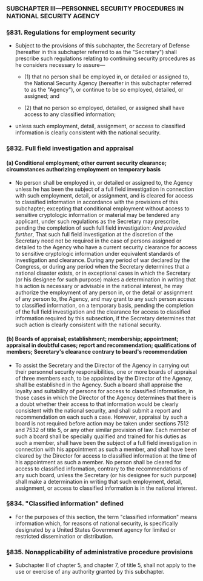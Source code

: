### SUBCHAPTER III—PERSONNEL SECURITY PROCEDURES IN NATIONAL SECURITY AGENCY

### §831. Regulations for employment security
* Subject to the provisions of this subchapter, the Secretary of Defense (hereafter in this subchapter referred to as the "Secretary") shall prescribe such regulations relating to continuing security procedures as he considers necessary to assure—

  * (1) that no person shall be employed in, or detailed or assigned to, the National Security Agency (hereafter in this subchapter referred to as the "Agency"), or continue to be so employed, detailed, or assigned; and

  * (2) that no person so employed, detailed, or assigned shall have access to any classified information;


* unless such employment, detail, assignment, or access to classified information is clearly consistent with the national security.

### §832. Full field investigation and appraisal
#### (a) Conditional employment; other current security clearance; circumstances authorizing employment on temporary basis
* No person shall be employed in, or detailed or assigned to, the Agency unless he has been the subject of a full field investigation in connection with such employment, detail, or assignment, and is cleared for access to classified information in accordance with the provisions of this subchapter; excepting that conditional employment without access to sensitive cryptologic information or material may be tendered any applicant, under such regulations as the Secretary may prescribe, pending the completion of such full field investigation: _And provided further_, That such full field investigation at the discretion of the Secretary need not be required in the case of persons assigned or detailed to the Agency who have a current security clearance for access to sensitive cryptologic information under equivalent standards of investigation and clearance. During any period of war declared by the Congress, or during any period when the Secretary determines that a national disaster exists, or in exceptional cases in which the Secretary (or his designee for such purpose) makes a determination in writing that his action is necessary or advisable in the national interest, he may authorize the employment of any person in, or the detail or assignment of any person to, the Agency, and may grant to any such person access to classified information, on a temporary basis, pending the completion of the full field investigation and the clearance for access to classified information required by this subsection, if the Secretary determines that such action is clearly consistent with the national security.

#### (b) Boards of appraisal; establishment; membership; appointment; appraisal in doubtful cases; report and recommendation; qualifications of members; Secretary's clearance contrary to board's recommendation
* To assist the Secretary and the Director of the Agency in carrying out their personnel security responsibilities, one or more boards of appraisal of three members each, to be appointed by the Director of the Agency, shall be established in the Agency. Such a board shall appraise the loyalty and suitability of persons for access to classified information, in those cases in which the Director of the Agency determines that there is a doubt whether their access to that information would be clearly consistent with the national security, and shall submit a report and recommendation on each such a case. However, appraisal by such a board is not required before action may be taken under sections 7512 and 7532 of title 5, or any other similar provision of law. Each member of such a board shall be specially qualified and trained for his duties as such a member, shall have been the subject of a full field investigation in connection with his appointment as such a member, and shall have been cleared by the Director for access to classified information at the time of his appointment as such a member. No person shall be cleared for access to classified information, contrary to the recommendations of any such board, unless the Secretary (or his designee for such purpose) shall make a determination in writing that such employment, detail, assignment, or access to classified information is in the national interest.

### §834. "Classified information" defined
* For the purposes of this section, the term "classified information" means information which, for reasons of national security, is specifically designated by a United States Government agency for limited or restricted dissemination or distribution.

### §835. Nonapplicability of administrative procedure provisions
* Subchapter II of chapter 5, and chapter 7, of title 5, shall not apply to the use or exercise of any authority granted by this subchapter.